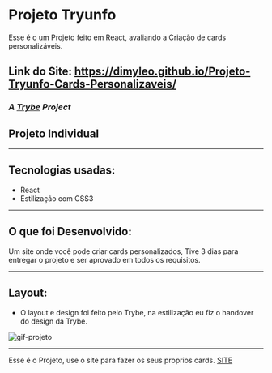 # Projeto Tryunfo
Esse é o um Projeto feito em React, avaliando a Criação de cards personalizáveis.

## Link do Site: https://dimyleo.github.io/Projeto-Tryunfo-Cards-Personalizaveis/

### _A [Trybe](https://www.betrybe.com/) Project_

## Projeto Individual

---
## Tecnologias usadas:

  - React
  - Estilização com CSS3

---
## O que foi Desenvolvido:

Um site onde você pode criar cards personalizados,
Tive 3 dias para entregar o projeto e ser aprovado em todos os requisitos.

---
## Layout:
  
  - O layout e design foi feito pelo Trybe, na estilização eu fiz o handover do design da Trybe.

  <img src='/src/images/Tryunfo.jpg' alt='gif-projeto' />
  
---
Esse é o Projeto, use o site para fazer os seus proprios cards. <a href='https://dimyleo.github.io/Projeto-Tryunfo-Cards-Personalizaveis/'>SITE</a>

